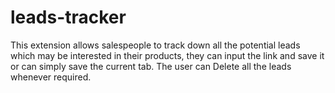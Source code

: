 # leads-tracker
This extension allows salespeople to track down all the potential leads which may be interested in their products, they can input the link and save it or can simply save the current tab. The user can Delete all the leads whenever required.
